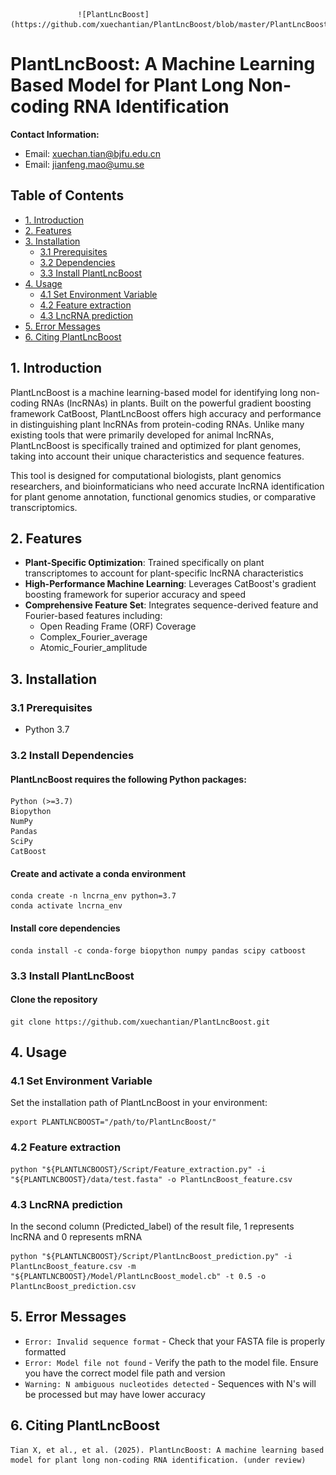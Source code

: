                    ![PlantLncBoost](https://github.com/xuechantian/PlantLncBoost/blob/master/PlantLncBoost.workflow.png) 

# PlantLncBoost: A Machine Learning Based Model for Plant Long Non-coding RNA Identification


**Contact Information:**  
- Email: xuechan.tian@bjfu.edu.cn  
- Email: jianfeng.mao@umu.se


## Table of Contents
- [1. Introduction](#1-introduction)
- [2. Features](#2-features)
- [3. Installation](#3-installation)
  - [3.1 Prerequisites](#31-prerequisites)
  - [3.2 Dependencies](#32-dependencies)
  - [3.3 Install PlantLncBoost](#33-Install-PlantLncBoost)
- [4. Usage](#4-usage)
  - [4.1 Set Environment Variable](#41-set-environment-variable)
  - [4.2 Feature extraction](#42-feature-extraction)
  - [4.3 LncRNA prediction](#43-lncrna-prediction)
- [5. Error Messages](#5-error-messages)
- [6. Citing PlantLncBoost](#6-citing-plantlncboost)

  
## 1. Introduction

PlantLncBoost is a machine learning-based model for identifying long non-coding RNAs (lncRNAs) in plants. Built on the powerful gradient boosting framework CatBoost, PlantLncBoost offers high accuracy and performance in distinguishing plant lncRNAs from protein-coding RNAs. Unlike many existing tools that were primarily developed for animal lncRNAs, PlantLncBoost is specifically trained and optimized for plant genomes, taking into account their unique characteristics and sequence features.

This tool is designed for computational biologists, plant genomics researchers, and bioinformaticians who need accurate lncRNA identification for plant genome annotation, functional genomics studies, or comparative transcriptomics.

## 2. Features

- **Plant-Specific Optimization**: Trained specifically on plant transcriptomes to account for plant-specific lncRNA characteristics
- **High-Performance Machine Learning**: Leverages CatBoost's gradient boosting framework for superior accuracy and speed
- **Comprehensive Feature Set**: Integrates sequence-derived feature and Fourier-based features including:
  - Open Reading Frame (ORF) Coverage
  - Complex_Fourier_average
  - Atomic_Fourier_amplitude

## 3. Installation

### 3.1 Prerequisites

- Python 3.7

### 3.2 Install Dependencies

#### PlantLncBoost requires the following Python packages:
    Python (>=3.7)
    Biopython
    NumPy
    Pandas
    SciPy
    CatBoost

#### Create and activate a conda environment
    conda create -n lncrna_env python=3.7
    conda activate lncrna_env
#### Install core dependencies
    conda install -c conda-forge biopython numpy pandas scipy catboost
    
### 3.3 Install PlantLncBoost

#### Clone the repository
    git clone https://github.com/xuechantian/PlantLncBoost.git



## 4. Usage
### 4.1 Set Environment Variable
Set the installation path of PlantLncBoost in your environment:

    export PLANTLNCBOOST="/path/to/PlantLncBoost/"

### 4.2 Feature extraction
    python "${PLANTLNCBOOST}/Script/Feature_extraction.py" -i "${PLANTLNCBOOST}/data/test.fasta" -o PlantLncBoost_feature.csv


### 4.3 LncRNA prediction

In the second column (Predicted_label) of the result file, 1 represents lncRNA and 0 represents mRNA

    python "${PLANTLNCBOOST}/Script/PlantLncBoost_prediction.py" -i PlantLncBoost_feature.csv -m "${PLANTLNCBOOST}/Model/PlantLncBoost_model.cb" -t 0.5 -o PlantLncBoost_prediction.csv


## 5. Error Messages

- `Error: Invalid sequence format` - Check that your FASTA file is properly formatted
- `Error: Model file not found` - Verify the path to the model file. Ensure you have the correct model file path and version
- `Warning: N ambiguous nucleotides detected` - Sequences with N's will be processed but may have lower accuracy


## 6. Citing PlantLncBoost
    Tian X, et al., et al. (2025). PlantLncBoost: A machine learning based model for plant long non-coding RNA identification. (under review)


